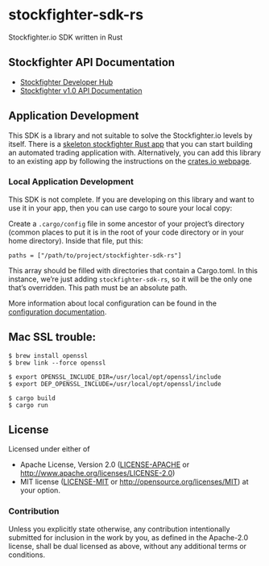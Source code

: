 # stockfighter-sdk-rs

Stockfighter.io SDK written in Rust

## Stockfighter API Documentation

 * [Stockfighter Developer Hub](https://starfighter.readme.io/)
 * [Stockfighter v1.0 API Documentation](https://starfighter.readme.io/v1.0/docs)

## Application Development

This SDK is a library and not suitable to solve the Stockfighter.io levels by itself. There is a [skeleton stockfighter Rust app](https://github.com/rust-los-angeles/stockfighter-skeleton-app-rs) that you can start building an automated trading application with. Alternatively, you can add this library to an existing app by following the instructions on the [crates.io webpage](https://crates.io/crates/stockfighter-sdk-rs/).

### Local Application Development

This SDK is not complete. If you are developing on this library and want to use it in your app, then you can use cargo to soure your local copy:

Create a `.cargo/config` file in some ancestor of your project’s directory (common places to put it is in the root of your code directory or in your home directory). Inside that file, put this:

```
paths = ["/path/to/project/stockfighter-sdk-rs"]
```

This array should be filled with directories that contain a Cargo.toml. In this instance, we’re just adding `stockfighter-sdk-rs`, so it will be the only one that’s overridden. This path must be an absolute path.

More information about local configuration can be found in the [configuration documentation](http://doc.crates.io/config.html).

## Mac SSL trouble:
```
$ brew install openssl
$ brew link --force openssl

$ export OPENSSL_INCLUDE_DIR=/usr/local/opt/openssl/include
$ export DEP_OPENSSL_INCLUDE=/usr/local/opt/openssl/include

$ cargo build
$ cargo run
```

## License

Licensed under either of
 * Apache License, Version 2.0 ([LICENSE-APACHE](LICENSE-APACHE) or http://www.apache.org/licenses/LICENSE-2.0)
 * MIT license ([LICENSE-MIT](LICENSE-MIT) or http://opensource.org/licenses/MIT)
at your option.

### Contribution

Unless you explicitly state otherwise, any contribution intentionally submitted
for inclusion in the work by you, as defined in the Apache-2.0 license, shall be dual licensed as above, without any
additional terms or conditions.
